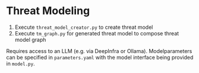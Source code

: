 # Threat Modeling

1. Execute `threat_model_creator.py` to create threat model
2. Execute `tm_graph.py` for generated threat model to compose threat model graph

Requires access to an LLM (e.g. via DeepInfra or Ollama). Modelparameters can be specified in `parameters.yaml` with the model interface being provided in `model.py`.
